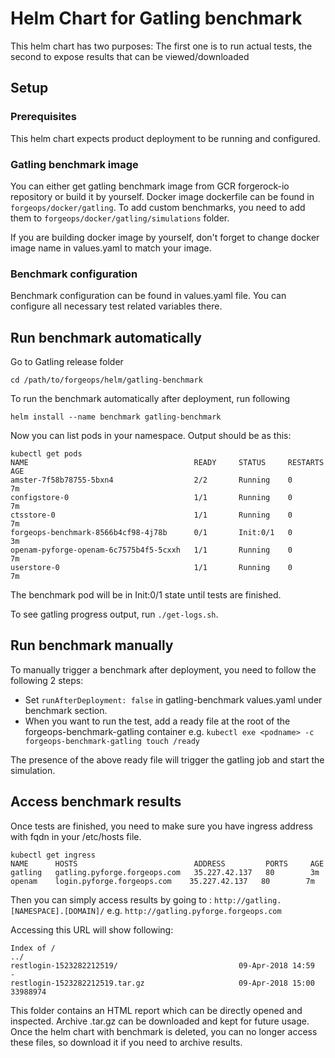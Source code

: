 # Helm Chart for Gatling benchmark

This helm chart has two purposes: The first one is to run actual tests, the second
to expose results that can be viewed/downloaded

## Setup

### Prerequisites

This helm chart expects product deployment to be running and configured.

### Gatling benchmark image

You can either get gatling benchmark image from GCR forgerock-io repository
or build it by yourself. Docker image dockerfile can be found in `forgeops/docker/gatling`.
To add custom benchmarks, you need to add them to `forgeops/docker/gatling/simulations` folder.

If you are building docker image by yourself, don't forget to change docker image
name in values.yaml to match your image.

### Benchmark configuration

Benchmark configuration can be found in values.yaml file.
You can configure all necessary test related variables there.

## Run benchmark automatically

Go to Gatling release folder

`cd /path/to/forgeops/helm/gatling-benchmark`

To run the benchmark automatically after deployment, run following

`helm install --name benchmark gatling-benchmark`

Now you can list pods in your namespace. Output should be as this:

```
kubectl get pods
NAME                                     READY     STATUS     RESTARTS   AGE
amster-7f58b78755-5bxn4                  2/2       Running    0          7m
configstore-0                            1/1       Running    0          7m
ctsstore-0                               1/1       Running    0          7m
forgeops-benchmark-8566b4cf98-4j78b      0/1       Init:0/1   0          3m
openam-pyforge-openam-6c7575b4f5-5cxxh   1/1       Running    0          7m
userstore-0                              1/1       Running    0          7m
```

The benchmark pod will be in Init:0/1 state until tests are finished.

To see gatling progress output, run `./get-logs.sh`.

## Run benchmark manually

To manually trigger a benchmark after deployment, you need to follow the following 2 steps:
* Set ```runAfterDeployment: false``` in gatling-benchmark values.yaml under benchmark section.
* When you want to run the test, add a ready file at the root of the forgeops-benchmark-gatling container e.g. ```kubectl exe <podname> -c forgeops-benchmark-gatling touch /ready```

The presence of the above ready file will trigger the gatling job and start the simulation.

## Access benchmark results

Once tests are finished, you need to make sure you have ingress address with
fqdn in your /etc/hosts file.


```
kubectl get ingress
NAME      HOSTS                          ADDRESS         PORTS     AGE
gatling   gatling.pyforge.forgeops.com   35.227.42.137   80        3m
openam    login.pyforge.forgeops.com    35.227.42.137   80        7m
```
Then you can simply access results by going to :
`http://gatling.[NAMESPACE].[DOMAIN]/` e.g. `http://gatling.pyforge.forgeops.com`

Accessing this URL will show following:

```
Index of /
../
restlogin-1523282212519/                           09-Apr-2018 14:59                   -
restlogin-1523282212519.tar.gz                     09-Apr-2018 15:00            33988974
```

This folder contains an HTML report which can be directly opened and inspected.
Archive .tar.gz can be downloaded and kept for future usage. Once the helm chart with
benchmark is deleted, you can no longer access these files, so download it if you need to archive results.
